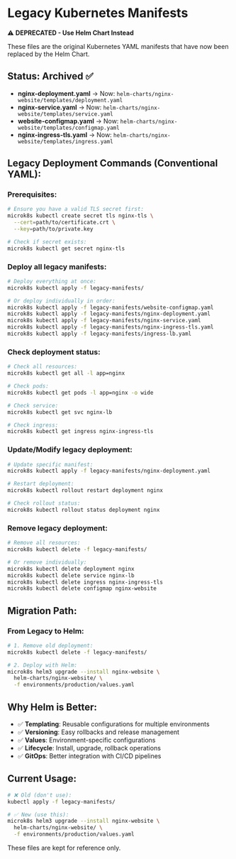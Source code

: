 # Legacy Kubernetes Manifests

⚠️ **DEPRECATED - Use Helm Chart Instead**

These files are the original Kubernetes YAML manifests that have now been replaced by the Helm Chart.

## Status: Archived ✅

- **nginx-deployment.yaml** → Now: `helm-charts/nginx-website/templates/deployment.yaml`
- **nginx-service.yaml** → Now: `helm-charts/nginx-website/templates/service.yaml`  
- **website-configmap.yaml** → Now: `helm-charts/nginx-website/templates/configmap.yaml`
- **nginx-ingress-tls.yaml** → Now: `helm-charts/nginx-website/templates/ingress.yaml`

## Legacy Deployment Commands (Conventional YAML):

### Prerequisites:
```bash
# Ensure you have a valid TLS secret first:
microk8s kubectl create secret tls nginx-tls \
  --cert=path/to/certificate.crt \
  --key=path/to/private.key

# Check if secret exists:
microk8s kubectl get secret nginx-tls
```

### Deploy all legacy manifests:
```bash
# Deploy everything at once:
microk8s kubectl apply -f legacy-manifests/

# Or deploy individually in order:
microk8s kubectl apply -f legacy-manifests/website-configmap.yaml
microk8s kubectl apply -f legacy-manifests/nginx-deployment.yaml
microk8s kubectl apply -f legacy-manifests/nginx-service.yaml
microk8s kubectl apply -f legacy-manifests/nginx-ingress-tls.yaml
microk8s kubectl apply -f legacy-manifests/ingress-lb.yaml
```

### Check deployment status:
```bash
# Check all resources:
microk8s kubectl get all -l app=nginx

# Check pods:
microk8s kubectl get pods -l app=nginx -o wide

# Check service:
microk8s kubectl get svc nginx-lb

# Check ingress:
microk8s kubectl get ingress nginx-ingress-tls
```

### Update/Modify legacy deployment:
```bash
# Update specific manifest:
microk8s kubectl apply -f legacy-manifests/nginx-deployment.yaml

# Restart deployment:
microk8s kubectl rollout restart deployment nginx

# Check rollout status:
microk8s kubectl rollout status deployment nginx
```

### Remove legacy deployment:
```bash
# Remove all resources:
microk8s kubectl delete -f legacy-manifests/

# Or remove individually:
microk8s kubectl delete deployment nginx
microk8s kubectl delete service nginx-lb
microk8s kubectl delete ingress nginx-ingress-tls
microk8s kubectl delete configmap nginx-website
```

## Migration Path:

### From Legacy to Helm:
```bash
# 1. Remove old deployment:
microk8s kubectl delete -f legacy-manifests/

# 2. Deploy with Helm:
microk8s helm3 upgrade --install nginx-website \
  helm-charts/nginx-website/ \
  -f environments/production/values.yaml
```

## Why Helm is Better:

- ✅ **Templating**: Reusable configurations for multiple environments
- ✅ **Versioning**: Easy rollbacks and release management  
- ✅ **Values**: Environment-specific configurations
- ✅ **Lifecycle**: Install, upgrade, rollback operations
- ✅ **GitOps**: Better integration with CI/CD pipelines

## Current Usage:
```bash
# ❌ Old (don't use):
kubectl apply -f legacy-manifests/

# ✅ New (use this):
microk8s helm3 upgrade --install nginx-website \
  helm-charts/nginx-website/ \
  -f environments/production/values.yaml
```

These files are kept for reference only.